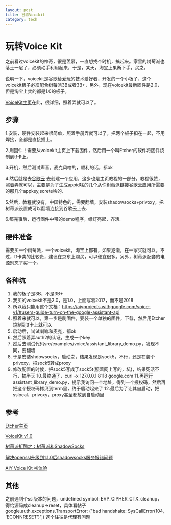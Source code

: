 ```yaml
---
layout: post
title: 谷歌Vocikit
category: tech
---
```

# 玩转Voice Kit

之前看过voicekit的神奇，很是羡慕，一直想找个时机，搞起来。家里的树莓派也落土一层了，必须动手利用起来，于是，某天，淘宝上果断下手，买之。

说明一下，voicekit是谷歌给爱玩的技术爱好者，开发的一个小板子，这个voicekit板子必须配合树莓派3B或者3B+，另外，现在voicekit最新固件是2.0，但是淘宝上卖的都是1.0的板子。

[VoiceKit主页](https://aiyprojects.withgoogle.com/voice/)在此，很详细，照着弄就可以了。

## 步骤

1.安装，硬件安装起来很简单，照着手册弄就可以了，把两个板子扣在一起，不用焊接，全都是直接插上。

2.刷固件！需要从voicekit主页上下载固件，然后用一个叫Etcher的软件将固件烧制到tf卡上。

3.开机，然后测试声音，麦克风啥的，顺利的话，都ok

4.然后就是去[谷歌云](https://console.cloud.google.com) 去创建一个应用，这步也是主页教程的一部分，教程很赞，照着弄就可以，主要是为了生成appid啥的几个从你树莓派链接谷歌云应用所需要的那几个appkey,screte啥的.

5.然后，教程就没有，中国特色的，需要翻墙，安装shadowsocks+privoxy，把树莓派设置成可以翻墙连接到谷歌云上去.

6.都完事后，运行固件中带的demo程序，绿灯亮起，齐活.

## 硬件准备

需要买一个树莓派，一个voicekit，淘宝上都有，如果犯懒，在一家买就可以。不过，tf卡卖的比较贵，建议在京东上购买，可以便宜很多。另外，树莓派配套的电源别忘了买一个。

## 各种坑
1. 我的板子是3B，不是3B+
2. 我买的voicekit不是2.0，是1.0，上面写着2017，而不是2018
3. 所以我只能用这个文档：https://aiyprojects.withgoogle.com/voice-v1/#users-guide-turn-on-the-google-assistant-api
4. 照着来就可以，第一步是刷固件，要装一个单独的固件，下载，然后用Etcher烧制到tf卡上就可以
5. 启动后，试试喇嘛和麦克，都ok
6. 然后照着弄auth2的认证，生成一个key
7. 然后去测试代码src/examples/voice/assistant_library_demo.py，发现不同，要翻墙
8. 于是安装shdowsocks，启动之，结果发现是sock5，不行，还是在装个privoxy，把sock5转成proxy
9. 修改配置的时候，把sock5写成了sock5t(照着网上写的，坑)，结果死活不行，搞半天
10.最终通了，curl -x 127.0.0.1:8118 google.com
11.再运行assistant_library_demo.py，提示我访问一个地址，得到一个授权码，然后再把这个授权码拷贝到term里，终于启动起来了
12.最后为了让其自启动，把sslocal，privoxy，proxy甚至都放到自启动里

## 参考

[Etcher主页](https://etcher.io/)

[VoiceKit v1.0](https://aiyprojects.withgoogle.com/voice-v1/#users-guide-turn-on-the-google-assistant-api)

[树莓派折腾之：树莓派和ShadowSocks](http://www.wuliaole.com/post/raspberry_pi_and_shadowsocks/)

[解决openssl升级到1.1.0后shadowsocks服务报错问题](https://blog.lyz810.com/article/2016/09/shadowsocks-with-openssl-greater-than-110/)

[AIY Voice Kit 初体验](https://harttle.land/2018/01/29/aiy-voice-kit.html)

## 其他
之前遇到个ssl版本的问题，undefined symbol: EVP_CIPHER_CTX_cleanup，得给源码成cleanup->reset，具体看帖子
google.auth.exceptions.TransportError: ("bad handshake: SysCallError(104, 'ECONNRESET')",) 这个往往是代理有问题